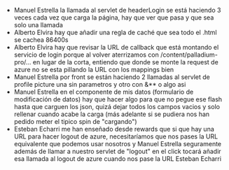 - Manuel Estrella la llamada al servlet de headerLogin se está haciendo 3 veces cada vez que carga la página, hay que ver que pasa y que sea solo una llamada
- Alberto Elvira hay que añadir una regla de caché que sea todo el .html se cachea 86400s
- Alberto Elvira hay que revisar la URL de callback que está montando el servicio de login porque al volver aterrizamos con /content/palladium-pro/... en lugar de la corta, entiendo que donde se monte la request de azure no se esta pillando la URL con los mappings bien
- Manuel Estrella por front se están haciendo 2 llamadas al servlet de profile picture una sin parametros y otro con &** o algo asi
- Manuel Estrella en el componente de mis datos (formulario de modificación de datos) hay que hacer algo para que no pegue ese flash hasta que carguen los json, quizá dejar todos los campos vacios y solo rellenar cuando acabe la carga (más adelante si se pudiera nos han pedido meter el tipico spin de "cargando")
- Esteban Echarri me han enseñado desde rewards que si que hay una URL para hacer logout de azure, necesitaríamos que nos pases la URL equivalente que podemos usar nosotros y Manuel Estrella seguramente además de llamar a nuestro servlet de "logout" en el click tocará añadir esa llamada al logout de azure cuando nos pase la URL Esteban Echarri